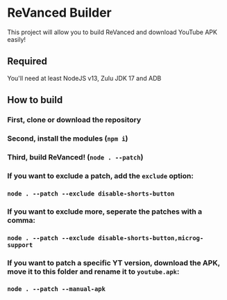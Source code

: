 # ReVanced Builder
This project will allow you to build ReVanced and download YouTube APK easily!

## Required
You'll need at least NodeJS v13, Zulu JDK 17 and ADB

## How to build

### First, clone or download the repository
### Second, install the modules (`npm i`)
### Third, build ReVanced! (`node . --patch`)
### If you want to exclude a patch, add the `exclude` option:
### `node . --patch --exclude disable-shorts-button`
### If you want to exclude more, seperate the patches with a comma:
### `node . --patch --exclude disable-shorts-button,microg-support`
### If you want to patch a specific YT version, download the APK, move it to this folder and rename it to `youtube.apk`:
### `node . --patch --manual-apk`